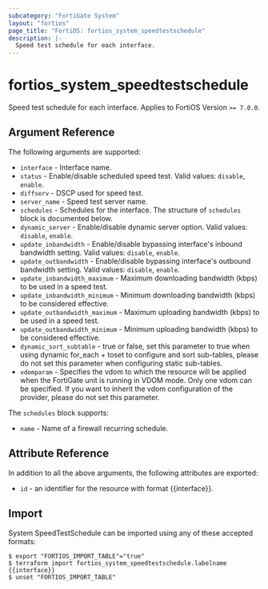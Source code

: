 ```yaml
---
subcategory: "FortiGate System"
layout: "fortios"
page_title: "FortiOS: fortios_system_speedtestschedule"
description: |-
  Speed test schedule for each interface.
---
```


# fortios_system_speedtestschedule
Speed test schedule for each interface. Applies to FortiOS Version `>= 7.0.0`.

## Argument Reference

The following arguments are supported:

* `interface` - Interface name.
* `status` - Enable/disable scheduled speed test. Valid values: `disable`, `enable`.
* `diffserv` - DSCP used for speed test.
* `server_name` - Speed test server name.
* `schedules` - Schedules for the interface. The structure of `schedules` block is documented below.
* `dynamic_server` - Enable/disable dynamic server option. Valid values: `disable`, `enable`.
* `update_inbandwidth` - Enable/disable bypassing interface's inbound bandwidth setting. Valid values: `disable`, `enable`.
* `update_outbandwidth` - Enable/disable bypassing interface's outbound bandwidth setting. Valid values: `disable`, `enable`.
* `update_inbandwidth_maximum` - Maximum downloading bandwidth (kbps) to be used in a speed test.
* `update_inbandwidth_minimum` - Minimum downloading bandwidth (kbps) to be considered effective.
* `update_outbandwidth_maximum` - Maximum uploading bandwidth (kbps) to be used in a speed test.
* `update_outbandwidth_minimum` - Minimum uploading bandwidth (kbps) to be considered effective.
* `dynamic_sort_subtable` - true or false, set this parameter to true when using dynamic for_each + toset to configure and sort sub-tables, please do not set this parameter when configuring static sub-tables.
* `vdomparam` - Specifies the vdom to which the resource will be applied when the FortiGate unit is running in VDOM mode. Only one vdom can be specified. If you want to inherit the vdom configuration of the provider, please do not set this parameter.

The `schedules` block supports:

* `name` - Name of a firewall recurring schedule.


## Attribute Reference

In addition to all the above arguments, the following attributes are exported:
* `id` - an identifier for the resource with format {{interface}}.

## Import

System SpeedTestSchedule can be imported using any of these accepted formats:
```
$ export "FORTIOS_IMPORT_TABLE"="true"
$ terraform import fortios_system_speedtestschedule.labelname {{interface}}
$ unset "FORTIOS_IMPORT_TABLE"
```
